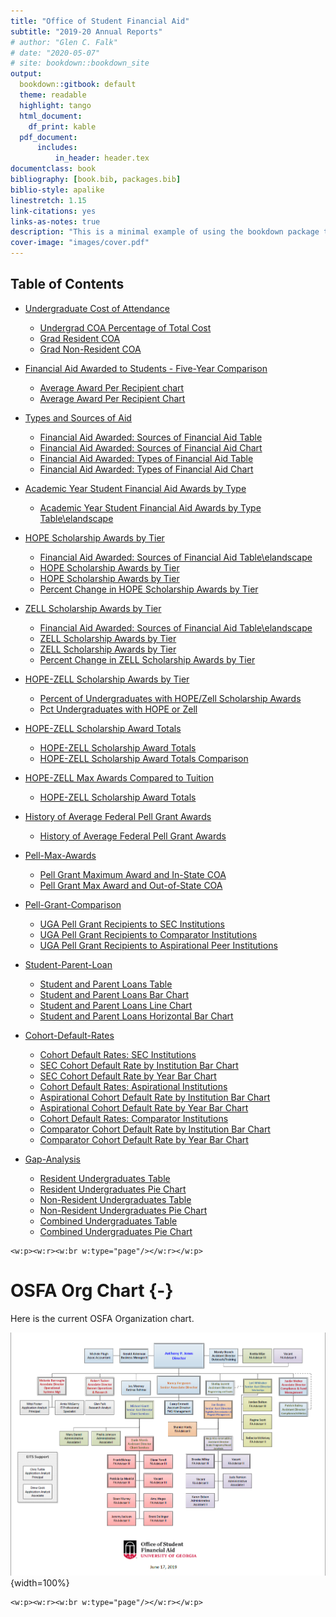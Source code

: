 ```yaml
---
title: "Office of Student Financial Aid"
subtitle: "2019-20 Annual Reports"
# author: "Glen C. Falk"
# date: "2020-05-07"
# site: bookdown::bookdown_site
output:
  bookdown::gitbook: default
  theme: readable  
  highlight: tango
  html_document:
    df_print: kable
  pdf_document:
      includes:
          in_header: header.tex
documentclass: book
bibliography: [book.bib, packages.bib]
biblio-style: apalike
linestretch: 1.15
link-citations: yes
links-as-notes: true
description: "This is a minimal example of using the bookdown package to write a book. The output format for this example is bookdown::gitbook."
cover-image: "images/cover.pdf"
---
```




## Table of Contents

- [Undergraduate Cost of Attendance](#undergraduate-cost-of-attendance)
    - [Undergrad COA Percentage of Total Cost](#undergrad-coa-percentage-of-total-cost)
    - [Grad Resident COA](#grad-resident-coa)
    - [Grad Non-Resident COA](#grad-non-resident-coa)

- [Financial Aid Awarded to Students - Five-Year Comparison](#financial-aid-awarded-to-students---five-year-comparison)
    - [Average Award Per Recipient chart](#average-award-per-recipient-chart)
    - [Average Award Per Recipient Chart](#average-award-per-recipient-chart)

- [Types and Sources of Aid](#types-and-sources-of-aid)
    - [Financial Aid Awarded: Sources of Financial Aid Table](#financial-aid-awarded:-sources-of-financial-aid-table)
    - [Financial Aid Awarded: Sources of Financial Aid Chart](#financial-aid-awarded:-sources-of-financial-aid-chart)
    - [Financial Aid Awarded: Types of Financial Aid Table](#financial-aid-awarded:-types-of-financial-aid-table)
    - [Financial Aid Awarded: Types of Financial Aid Chart](#financial-aid-awarded:-types-of-financial-aid-chart)

- [Academic Year Student Financial Aid Awards by Type](#academic-year-student-financial-aid-awards-by-type)
    - [Academic Year Student Financial Aid Awards by Type Table\elandscape](#academic-year-student-financial-aid-awards-by-type-table\elandscape)

- [HOPE Scholarship Awards by Tier](#hope-scholarship-awards-by-tier)
    - [Financial Aid Awarded: Sources of Financial Aid Table\elandscape](#financial-aid-awarded:-sources-of-financial-aid-table\elandscape)
    - [HOPE Scholarship Awards by Tier](#hope-scholarship-awards-by-tier)
    - [HOPE Scholarship Awards by Tier](#hope-scholarship-awards-by-tier)
    - [Percent Change in HOPE Scholarship Awards by Tier](#percent-change-in-hope-scholarship-awards-by-tier)

- [ZELL Scholarship Awards by Tier](#zell-scholarship-awards-by-tier)
    - [Financial Aid Awarded: Sources of Financial Aid Table\elandscape](#financial-aid-awarded:-sources-of-financial-aid-table\elandscape)
    - [ZELL Scholarship Awards by Tier](#zell-scholarship-awards-by-tier)
    - [ZELL Scholarship Awards by Tier](#zell-scholarship-awards-by-tier)
    - [Percent Change in ZELL Scholarship Awards by Tier](#percent-change-in-zell-scholarship-awards-by-tier)

- [HOPE-ZELL Scholarship Awards by Tier](#hope-zell-scholarship-awards-by-tier)
    - [Percent of Undergraduates with HOPE/Zell Scholarship Awards](#percent-of-undergraduates-with-hope/zell-scholarship-awards)
    - [Pct Undergraduates with HOPE or Zell](#pct-undergraduates-with-hope-or-zell)
- [HOPE-ZELL Scholarship Award Totals](#hope-zell-scholarship-award-totals)
    - [HOPE-ZELL Scholarship Award Totals](#hope-zell-scholarship-award-totals)
    - [HOPE-ZELL Scholarship Award Totals Comparison](#hope-zell-scholarship-award-totals-comparison)

- [HOPE-ZELL Max Awards Compared to Tuition](#hope-zell-max-awards-compared-to-tuition)
    - [HOPE-ZELL Scholarship Award Totals](#hope-zell-scholarship-award-totals)

- [History of Average Federal Pell Grant Awards](#history-of-average-federal-pell-grant-awards)
    - [History of Average Federal Pell Grant Awards](#history-of-average-federal-pell-grant-awards)

- [Pell-Max-Awards](#pell-max-awards)
    - [Pell Grant Maximum Award and In-State COA](#pell-grant-maximum-award-and-in-state-coa)
    - [Pell Grant Max Award and Out-of-State COA](#pell-grant-max-award-and-out-of-state-coa)

- [Pell-Grant-Comparison](#pell-grant-comparison)
    - [UGA Pell Grant Recipients to SEC Institutions ](#uga-pell-grant-recipients-to-sec-institutions)
    - [UGA Pell Grant Recipients to Comparator Institutions ](#uga-pell-grant-recipients-to-comparator-institutions)
    - [UGA Pell Grant Recipients to Aspirational Peer Institutions ](#uga-pell-grant-recipients-to-aspirational-peer-institutions)

- [Student-Parent-Loan](#student-parent-loan)
    - [Student and Parent Loans Table](#student-and-parent-loans-table)
    - [Student and Parent Loans Bar Chart](#student-and-parent-loans-bar-chart)
    - [Student and Parent Loans Line Chart](#student-and-parent-loans-line-chart)
    - [Student and Parent Loans Horizontal Bar Chart](#student-and-parent-loans-horizontal-bar-chart)

- [Cohort-Default-Rates](#cohort-default-rates)
    - [Cohort Default Rates: SEC Institutions](#cohort-default-rates:-sec-institutions)
    - [SEC Cohort Default Rate by Institution Bar Chart](#sec-cohort-default-rate-by-institution-bar-chart)
    - [SEC Cohort Default Rate by Year Bar Chart](#sec-cohort-default-rate-by-year-bar-chart)
    - [Cohort Default Rates: Aspirational Institutions](#cohort-default-rates:-aspirational-institutions)
    - [Aspirational Cohort Default Rate by Institution Bar Chart](#aspirational-cohort-default-rate-by-institution-bar-chart)
    - [Aspirational Cohort Default Rate by Year Bar Chart](#aspirational-cohort-default-rate-by-year-bar-chart)
    - [Cohort Default Rates: Comparator Institutions](#cohort-default-rates:-comparator-institutions)
    - [Comparator Cohort Default Rate by Institution Bar Chart](#comparator-cohort-default-rate-by-institution-bar-chart)
    - [Comparator Cohort Default Rate by Year Bar Chart](#comparator-cohort-default-rate-by-year-bar-chart)

- [Gap-Analysis](#gap-analysis)
    - [Resident Undergraduates Table](#resident-undergraduates-table)
    - [Resident Undergraduates Pie Chart](#resident-undergraduates-pie-chart)
    - [Non-Resident Undergraduates Table](#non-resident-undergraduates-table)
    - [Non-Resident Undergraduates Pie Chart](#non-resident-undergraduates-pie-chart)
    - [Combined Undergraduates Table](#combined-undergraduates-table)
    - [Combined Undergraduates Pie Chart](#combined-undergraduates-pie-chart)

```{=openxml}
<w:p><w:r><w:br w:type="page"/></w:r></w:p>
```

# OSFA Org Chart {-}

Here is the current OSFA Organization chart.

![(\#fig:label)OSFA Org Chart](images/OSFAOrgChart.png){width=100%}

<!-- Remember each Rmd file contains one and only one chapter, and a chapter is defined by the first-level heading `#`. -->

<!-- To compile this example to PDF, you need XeLaTeX. You are recommended to install TinyTeX (which includes XeLaTeX): <https://yihui.name/tinytex/>. -->


```{=openxml}
<w:p><w:r><w:br w:type="page"/></w:r></w:p>
```


